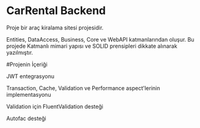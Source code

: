 # CarRental Backend
Proje bir araç kiralama sitesi projesidir. 

Entities, DataAccess, Business, Core ve WebAPI katmanlarından oluşur.
Bu projede Katmanlı mimari yapısı ve SOLID prensipleri dikkate alınarak yazılmıştır.

#Projenin İçeriği

JWT entegrasyonu

Transaction, Cache, Validation ve Performance aspect'lerinin implementasyonu

Validation için FluentValidation desteği

Autofac desteği 
